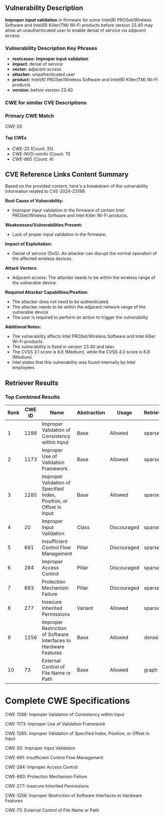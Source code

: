 ## Vulnerability Description
**Improper input validation** in firmware for some Intel(R) PROSet/Wireless Software and Intel(R) Killer(TM) Wi-Fi products before version 23.40 may allow an unauthenticated user to enable denial of service via adjacent access.

### Vulnerability Description Key Phrases
- **rootcause:** **Improper input validation**
- **impact:** denial of service
- **vector:** adjacent access
- **attacker:** unauthenticated user
- **product:** Intel(R) PROSet/Wireless Software and Intel(R) Killer(TM) Wi-Fi products
- **version:** before version 23.40

### CWE for similar CVE Descriptions
### Primary CWE Match
CWE-20

#### Top CWEs
- CWE-20 (Count: 35)
- CWE-NVD-noinfo (Count: 11)
- CWE-665 (Count: 4)

## CVE Reference Links Content Summary
Based on the provided content, here's a breakdown of the vulnerability information related to CVE-2024-23198:

**Root Cause of Vulnerability:**
*   Improper input validation in the firmware of certain Intel PROSet/Wireless Software and Intel Killer Wi-Fi products.

**Weaknesses/Vulnerabilities Present:**
*   Lack of proper input validation in the firmware.

**Impact of Exploitation:**
*   Denial of service (DoS). An attacker can disrupt the normal operation of the affected wireless devices.

**Attack Vectors:**
*   Adjacent access: The attacker needs to be within the wireless range of the vulnerable device.

**Required Attacker Capabilities/Position:**
*   The attacker does not need to be authenticated.
*   The attacker needs to be within the adjacent network range of the vulnerable device
*   The user is required to perform an action to trigger the vulnerability

**Additional Notes:**
*   The vulnerability affects Intel PROSet/Wireless Software and Intel Killer Wi-Fi products.
*   The vulnerability is fixed in version 23.40 and later.
*   The CVSS 3.1 score is 6.6 (Medium), while the CVSS 4.0 score is 6.8 (Medium).
*  Intel states that this vulnerability was found internally by Intel employees.

## Retriever Results

### Top Combined Results

| Rank | CWE ID | Name | Abstraction | Usage  | Retrievers | Individual Scores |
|------|--------|------|-------------|-------|------------|-------------------|
| 1 | 1288 | Improper Validation of Consistency within Input | Base | Allowed | sparse | 0.396 |
| 2 | 1173 | Improper Use of Validation Framework | Base | Allowed | sparse | 0.379 |
| 3 | 1285 | Improper Validation of Specified Index, Position, or Offset in Input | Base | Allowed | sparse | 0.315 |
| 4 | 20 | Improper Input Validation | Class | Discouraged | sparse | 0.261 |
| 5 | 691 | Insufficient Control Flow Management | Pillar | Discouraged | sparse | 0.260 |
| 6 | 284 | Improper Access Control | Pillar | Discouraged | sparse | 0.258 |
| 7 | 693 | Protection Mechanism Failure | Pillar | Discouraged | sparse | 0.253 |
| 8 | 277 | Insecure Inherited Permissions | Variant | Allowed | sparse | 0.250 |
| 9 | 1256 | Improper Restriction of Software Interfaces to Hardware Features | Base | Allowed | dense | 0.602 |
| 10 | 73 | External Control of File Name or Path | Base | Allowed | graph | 0.002 |



# Complete CWE Specifications

CWE-1288: Improper Validation of Consistency within Input

CWE-1173: Improper Use of Validation Framework

CWE-1285: Improper Validation of Specified Index, Position, or Offset in Input

CWE-20: Improper Input Validation

CWE-691: Insufficient Control Flow Management

CWE-284: Improper Access Control

CWE-693: Protection Mechanism Failure

CWE-277: Insecure Inherited Permissions

CWE-1256: Improper Restriction of Software Interfaces to Hardware Features

CWE-73: External Control of File Name or Path